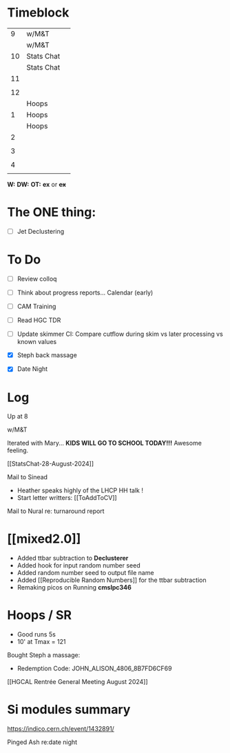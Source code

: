 # Timeblock

|     |            |     |
| --- | ---------- | --- |
| 9   | w/M&T      |     |
|     | w/M&T      |     |
| 10  | Stats Chat |     |
|     | Stats Chat |     |
| 11  |            |     |
|     |            |     |
| 12  |            |     |
|     | Hoops      |     |
| 1   | Hoops      |     |
|     | Hoops      |     |
| 2   |            |     |
|     |            |     |
| 3   |            |     |
|     |            |     |
| 4   |            |     |
|     |            |     |

**W:**
**DW:**
**OT:**
**ex** or **~~ex~~**

# The ONE thing: 
- [ ] Jet Declustering


# To Do
- [ ] Review colloq
- [ ] Think about progress reports... Calendar (early)
- [ ] CAM Training
- [ ] Read HGC TDR
- [ ] Update skimmer CI: Compare cutflow during skim vs later processing vs known values
- [x] Steph back massage 
- [x] Date Night


# Log

Up at 8 

w/M&T

 Iterated with Mary... **KIDS WILL GO TO SCHOOL TODAY!!!**
Awesome feeling.

[[StatsChat-28-August-2024]]

Mail to Sinead 
- Heather speaks highly of the LHCP HH talk ! 
- Start letter writters: [[ToAddToCV]]

Mail to Nural re: turnaround report

# [[mixed2.0]]
- Added ttbar subtraction to **Declusterer**
- Added hook for input random number seed
- Added random number seed to output file name 
- Added [[Reproducible Random Numbers]] for the ttbar subtraction
- Remaking picos on Running **cmslpc346**

# Hoops / SR
- Good runs 5s
- 10' at Tmax = 121

Bought Steph a massage:
- Redemption Code: JOHN_ALISON_4806_8B7FD6CF69


[[HGCAL Rentrée General Meeting August 2024]]

# Si modules summary 
https://indico.cern.ch/event/1432891/

Pinged Ash re:date night
